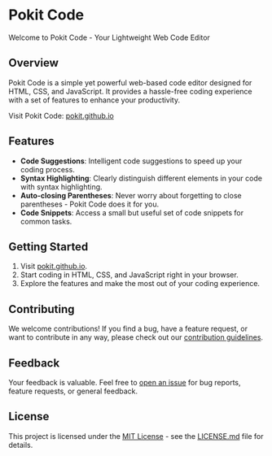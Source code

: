 # Pokit Code

Welcome to Pokit Code - Your Lightweight Web Code Editor

## Overview

Pokit Code is a simple yet powerful web-based code editor designed for HTML, CSS, and JavaScript. It provides a hassle-free coding experience with a set of features to enhance your productivity.

Visit Pokit Code: [pokit.github.io](https://pokit.github.io)

## Features

- **Code Suggestions**: Intelligent code suggestions to speed up your coding process.
- **Syntax Highlighting**: Clearly distinguish different elements in your code with syntax highlighting.
- **Auto-closing Parentheses**: Never worry about forgetting to close parentheses - Pokit Code does it for you.
- **Code Snippets**: Access a small but useful set of code snippets for common tasks.

## Getting Started

1. Visit [pokit.github.io](https://pokit.github.io).
2. Start coding in HTML, CSS, and JavaScript right in your browser.
3. Explore the features and make the most out of your coding experience.

## Contributing

We welcome contributions! If you find a bug, have a feature request, or want to contribute in any way, please check out our [contribution guidelines](CONTRIBUTING.md).

## Feedback

Your feedback is valuable. Feel free to [open an issue](https://github.com/pokit-code/issues) for bug reports, feature requests, or general feedback.

## License

This project is licensed under the [MIT License](LICENSE.md) - see the [LICENSE.md](LICENSE.md) file for details.
